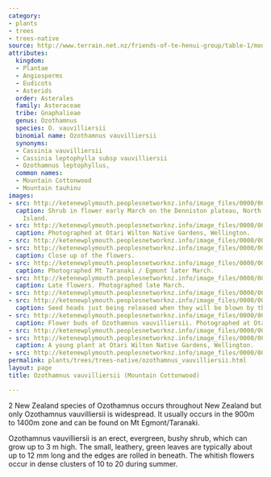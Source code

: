 ```yaml
---
category:
- plants
- trees
- trees-native
source: http://www.terrain.net.nz/friends-of-te-henui-group/table-1/mountain-cottonwood-cassinia-vauvilliersii.html
attributes:
  kingdom:
  - Plantae
  - Angiosperms
  - Eudicots
  - Asterids
  order: Asterales
  family: Asteraceae
  tribe: Gnaphalieae
  genus: Ozothamnus
  species: O. vauvilliersii
  binomial name: Ozothamnus vauvilliersii
  synonyms:
  - Cassinia vauvilliersii
  - Cassinia leptophylla subsp vauvilliersii
  - Ozothamnus leptophyllus,
  common names:
  - Mountain Cottonwood
  - Mountain tauhinu
images:
- src: http://ketenewplymouth.peoplesnetworknz.info/image_files/0000/0007/1309/Ozothamnus_vauvilliersii__Mountain_Cottonwood__.JPG
  caption: Shrub in flower early March on the Denniston plateau, North Westland, South
    Island.
- src: http://ketenewplymouth.peoplesnetworknz.info/image_files/0000/0012/8368/1-Ozothamnus_vauvilliersii.JPG
  caption: Photographed at Otari Wilton Native Gardens, Wellington.
- src: http://ketenewplymouth.peoplesnetworknz.info/image_files/0000/0012/8373/1-Ozothamnus_vauvilliersii-001.JPG
- src: http://ketenewplymouth.peoplesnetworknz.info/image_files/0000/0007/1304/Ozothamnus_vauvilliersii__Mountain_Cottonwood__-004.JPG
  caption: Close up of the flowers.
- src: http://ketenewplymouth.peoplesnetworknz.info/image_files/0000/0005/2814/Ozothamnus_vauvilliersii__Mountain_tauhinu.JPG
  caption: Photographed Mt Taranaki / Egmont later March.
- src: http://ketenewplymouth.peoplesnetworknz.info/image_files/0000/0005/2809/Ozothamnus_vauvilliersii__Mountain_tauhinu-002.JPG
  caption: Late flowers. Photographed late March.
- src: http://ketenewplymouth.peoplesnetworknz.info/image_files/0000/0005/2819/Ozothamnus_vauvilliersii__Mountain_tauhinu-005.JPG
- src: http://ketenewplymouth.peoplesnetworknz.info/image_files/0000/0005/2799/Ozothamnus_vauvilliersii__Mountain_tauhinu-004.JPG
  caption: Seed heads just being released when they will be blown by the wind.
- src: http://ketenewplymouth.peoplesnetworknz.info/image_files/0000/0001/9084/Mountain_cottonwood_Cassinia_vauvilliersii.-1.JPG
  caption: Flower buds of Ozothamnus vauvilliersii. Photographed at Otari Wilton Reserve.
- src: http://ketenewplymouth.peoplesnetworknz.info/image_files/0000/0001/9089/Mountain_cottonwood_Cassinia_vauvilliersii..JPG
- src: http://ketenewplymouth.peoplesnetworknz.info/image_files/0000/0003/5379/Ozothamnus_vauvilliersii___Mountain_Tauhinua-001.JPG
  caption: A young plant at Otari Wilton Native Gardens, Wellington.
- src: http://ketenewplymouth.peoplesnetworknz.info/image_files/0000/0004/7849/Ozothamnus_vauvilliersii-002.JPG
permalink: plants/trees/trees-native/ozothamnus_vauvilliersii.html
layout: page
title: Ozothamnus vauvilliersii (Mountain Cottonwood)

---
```

2 New Zealand species of Ozothamnus occurs throughout New Zealand but only Ozothamnus vauvilliersii is widespread. It usually occurs in the 900m to 1400m zone and can be found on Mt Egmont/Taranaki.

Ozothamnus vauvilliersii is an erect, evergreen, bushy shrub, which can grow up to 3 m high. The small, leathery, green leaves are typically about up to 12 mm long and the edges are rolled in beneath. The whitish flowers occur in dense clusters of 10 to 20 during summer.
